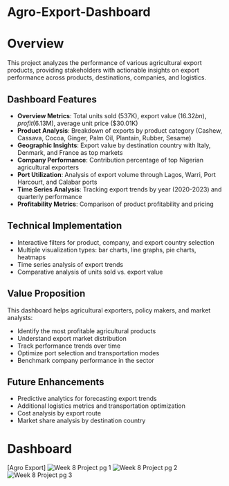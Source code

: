 # Agro-Export-Dashboard
# Overview
This project analyzes the performance of various agricultural export products, providing stakeholders with actionable insights on export performance across products, destinations, companies, and logistics.

## Dashboard Features
- **Overview Metrics**: Total units sold (537K), export value ($16.32bn), profit ($6.13M), average unit price ($30.01K)
- **Product Analysis**: Breakdown of exports by product category (Cashew, Cassava, Cocoa, Ginger, Palm Oil, Plantain, Rubber, Sesame)
- **Geographic Insights**: Export value by destination country with Italy, Denmark, and France as top markets
- **Company Performance**: Contribution percentage of top Nigerian agricultural exporters 
- **Port Utilization**: Analysis of export volume through Lagos, Warri, Port Harcourt, and Calabar ports
- **Time Series Analysis**: Tracking export trends by year (2020-2023) and quarterly performance
- **Profitability Metrics**: Comparison of product profitability and pricing

## Technical Implementation
- Interactive filters for product, company, and export country selection
- Multiple visualization types: bar charts, line graphs, pie charts, heatmaps
- Time series analysis of export trends
- Comparative analysis of units sold vs. export value

## Value Proposition
This dashboard helps agricultural exporters, policy makers, and market analysts:
- Identify the most profitable agricultural products
- Understand export market distribution
- Track performance trends over time
- Optimize port selection and transportation modes
- Benchmark company performance in the sector

## Future Enhancements
- Predictive analytics for forecasting export trends
- Additional logistics metrics and transportation optimization
- Cost analysis by export route
- Market share analysis by destination country
# Dashboard
[Agro Export] ![Week 8 Project pg 1](https://github.com/user-attachments/assets/a27974a3-e928-48c6-95a3-054f83e9f482)
![Week 8 Project pg 2](https://github.com/user-attachments/assets/9788802e-5baf-406d-b114-0acba57417cf)
![Week 8 Project pg 3](https://github.com/user-attachments/assets/ee215944-cb72-41e7-a2fe-745609caef5a)




